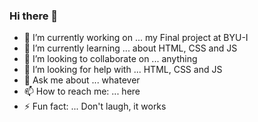 ### Hi there 👋


- 🔭 I’m currently working on ... my Final project at BYU-I
- 🌱 I’m currently learning ... about HTML, CSS and JS
- 👯 I’m looking to collaborate on ... anything
- 🤔 I’m looking for help with ... HTML, CSS and JS
- 💬 Ask me about ... whatever
- 📫 How to reach me: ... here
- ⚡ Fun fact: ... Don't laugh, it works

